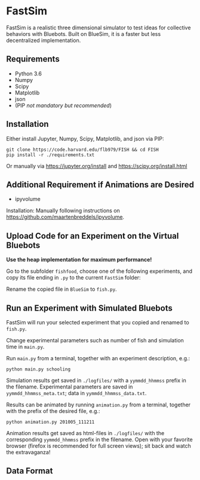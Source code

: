 # FastSim

FastSim is a realistic three dimensional simulator to test ideas for collective behaviors with Bluebots. Built on BlueSim, it is a faster but less decentralized implementation.

## Requirements

- Python 3.6
- Numpy
- Scipy
- Matplotlib
- json
- (PIP _not mandatory but recommended_)

## Installation

Either install Jupyter, Numpy, Scipy, Matplotlib, and json via PIP:

```
git clone https://code.harvard.edu/flb979/FISH && cd FISH
pip install -r ./requirements.txt
```

Or manually via https://jupyter.org/install and https://scipy.org/install.html

## Additional Requirement if Animations are Desired

- ipyvolume

Installation: Manually following instructions on https://github.com/maartenbreddels/ipyvolume.

## Upload Code for an Experiment on the Virtual Bluebots

**Use the heap implementation for maximum performance!**

Go to the subfolder `fishfood`, choose one of the following experiments, and copy its file ending in `.py` to the current `FastSim` folder:

Rename the copied file in `BlueSim` to `fish.py`.

## Run an Experiment with Simulated Bluebots

FastSim will run your selected experiment that you copied and renamed to `fish.py`.

Change experimental parameters such as number of fish and simulation time in `main.py`.

Run `main.py` from a terminal, together with an experiment description, e.g.:

```
python main.py schooling
```

Simulation results get saved in `./logfiles/` with a `yymmdd_hhmmss` prefix in the filename. Experimental parameters are saved in `yymmdd_hhmmss_meta.txt`; data in `yymmdd_hhmmss_data.txt`.

Results can be animated by running `animation.py` from a terminal, together with the prefix of the desired file, e.g.:

```
python animation.py 201005_111211
```

Animation results get saved as html-files in `./logfiles/` with the corresponding `yymmdd_hhmmss` prefix in the filename. Open with your favorite browser (firefox is recommended for full screen views); sit back and watch the extravaganza!

## Data Format
